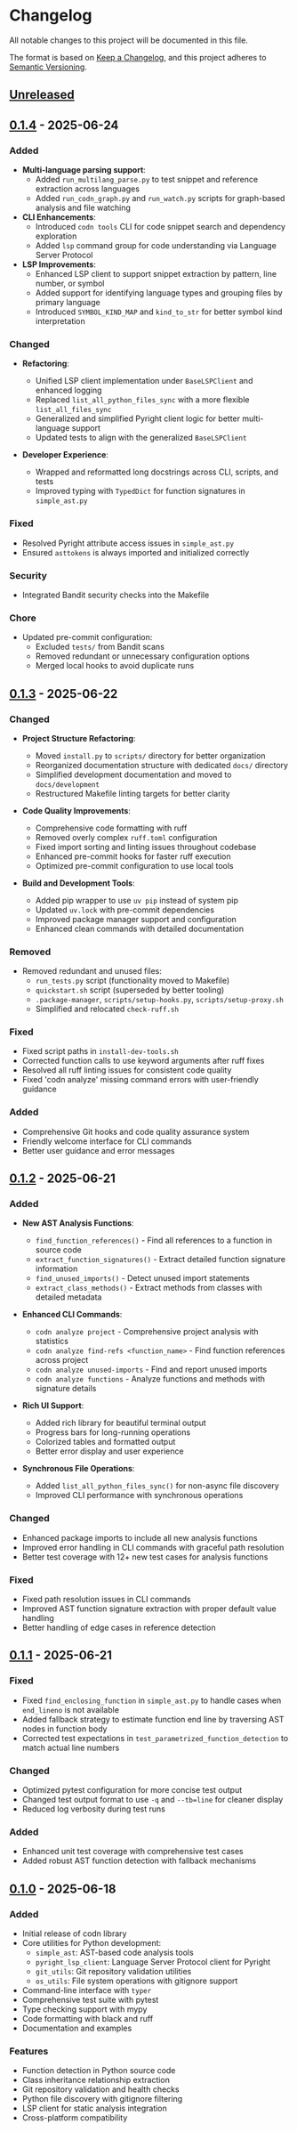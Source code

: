 # Changelog

All notable changes to this project will be documented in this file.

The format is based on [Keep a Changelog](https://keepachangelog.com/en/1.0.0/),
and this project adheres to [Semantic Versioning](https://semver.org/spec/v2.0.0.html).

## [Unreleased]

## [0.1.4] - 2025-06-24

### Added
- **Multi-language parsing support**:
  - Added `run_multilang_parse.py` to test snippet and reference extraction across languages
  - Added `run_codn_graph.py` and `run_watch.py` scripts for graph-based analysis and file watching
- **CLI Enhancements**:
  - Introduced `codn tools` CLI for code snippet search and dependency exploration
  - Added `lsp` command group for code understanding via Language Server Protocol
- **LSP Improvements**:
  - Enhanced LSP client to support snippet extraction by pattern, line number, or symbol
  - Added support for identifying language types and grouping files by primary language
  - Introduced `SYMBOL_KIND_MAP` and `kind_to_str` for better symbol kind interpretation

### Changed
- **Refactoring**:
  - Unified LSP client implementation under `BaseLSPClient` and enhanced logging
  - Replaced `list_all_python_files_sync` with a more flexible `list_all_files_sync`
  - Generalized and simplified Pyright client logic for better multi-language support
  - Updated tests to align with the generalized `BaseLSPClient`

- **Developer Experience**:
  - Wrapped and reformatted long docstrings across CLI, scripts, and tests
  - Improved typing with `TypedDict` for function signatures in `simple_ast.py`

### Fixed
- Resolved Pyright attribute access issues in `simple_ast.py`
- Ensured `asttokens` is always imported and initialized correctly

### Security
- Integrated Bandit security checks into the Makefile

### Chore
- Updated pre-commit configuration:
  - Excluded `tests/` from Bandit scans
  - Removed redundant or unnecessary configuration options
  - Merged local hooks to avoid duplicate runs

## [0.1.3] - 2025-06-22

### Changed
- **Project Structure Refactoring**:
  - Moved `install.py` to `scripts/` directory for better organization
  - Reorganized documentation structure with dedicated `docs/` directory
  - Simplified development documentation and moved to `docs/development`
  - Restructured Makefile linting targets for better clarity

- **Code Quality Improvements**:
  - Comprehensive code formatting with ruff
  - Removed overly complex `ruff.toml` configuration
  - Fixed import sorting and linting issues throughout codebase
  - Enhanced pre-commit hooks for faster ruff execution
  - Optimized pre-commit configuration to use local tools

- **Build and Development Tools**:
  - Added pip wrapper to use `uv pip` instead of system pip
  - Updated `uv.lock` with pre-commit dependencies
  - Improved package manager support and configuration
  - Enhanced clean commands with detailed documentation

### Removed
- Removed redundant and unused files:
  - `run_tests.py` script (functionality moved to Makefile)
  - `quickstart.sh` script (superseded by better tooling)
  - `.package-manager`, `scripts/setup-hooks.py`, `scripts/setup-proxy.sh`
  - Simplified and relocated `check-ruff.sh`

### Fixed
- Fixed script paths in `install-dev-tools.sh`
- Corrected function calls to use keyword arguments after ruff fixes
- Resolved all ruff linting issues for consistent code quality
- Fixed 'codn analyze' missing command errors with user-friendly guidance

### Added
- Comprehensive Git hooks and code quality assurance system
- Friendly welcome interface for CLI commands
- Better user guidance and error messages

## [0.1.2] - 2025-06-21

### Added
- **New AST Analysis Functions**:
  - `find_function_references()` - Find all references to a function in source code
  - `extract_function_signatures()` - Extract detailed function signature information
  - `find_unused_imports()` - Detect unused import statements
  - `extract_class_methods()` - Extract methods from classes with detailed metadata

- **Enhanced CLI Commands**:
  - `codn analyze project` - Comprehensive project analysis with statistics
  - `codn analyze find-refs <function_name>` - Find function references across project
  - `codn analyze unused-imports` - Find and report unused imports
  - `codn analyze functions` - Analyze functions and methods with signature details

- **Rich UI Support**:
  - Added rich library for beautiful terminal output
  - Progress bars for long-running operations
  - Colorized tables and formatted output
  - Better error display and user experience

- **Synchronous File Operations**:
  - Added `list_all_python_files_sync()` for non-async file discovery
  - Improved CLI performance with synchronous operations

### Changed
- Enhanced package imports to include all new analysis functions
- Improved error handling in CLI commands with graceful path resolution
- Better test coverage with 12+ new test cases for analysis functions

### Fixed
- Fixed path resolution issues in CLI commands
- Improved AST function signature extraction with proper default value handling
- Better handling of edge cases in reference detection

## [0.1.1] - 2025-06-21

### Fixed
- Fixed `find_enclosing_function` in `simple_ast.py` to handle cases when `end_lineno` is not available
- Added fallback strategy to estimate function end line by traversing AST nodes in function body
- Corrected test expectations in `test_parametrized_function_detection` to match actual line numbers

### Changed
- Optimized pytest configuration for more concise test output
- Changed test output format to use `-q` and `--tb=line` for cleaner display
- Reduced log verbosity during test runs

### Added
- Enhanced unit test coverage with comprehensive test cases
- Added robust AST function detection with fallback mechanisms

## [0.1.0] - 2025-06-18

### Added
- Initial release of codn library
- Core utilities for Python development:
  - `simple_ast`: AST-based code analysis tools
  - `pyright_lsp_client`: Language Server Protocol client for Pyright
  - `git_utils`: Git repository validation utilities
  - `os_utils`: File system operations with gitignore support
- Command-line interface with `typer`
- Comprehensive test suite with pytest
- Type checking support with mypy
- Code formatting with black and ruff
- Documentation and examples

### Features
- Function detection in Python source code
- Class inheritance relationship extraction
- Git repository validation and health checks
- Python file discovery with gitignore filtering
- LSP client for static analysis integration
- Cross-platform compatibility

[Unreleased]: https://github.com/dweb-lab/codn/compare/v0.1.4...HEAD
[0.1.4]: https://github.com/dweb-lab/codn/compare/v0.1.3...v0.1.4
[0.1.3]: https://github.com/dweb-lab/codn/compare/v0.1.2...v0.1.3
[0.1.2]: https://github.com/dweb-lab/codn/compare/v0.1.1...v0.1.2
[0.1.1]: https://github.com/dweb-lab/codn/compare/v0.1.0...v0.1.1
[0.1.0]: https://github.com/dweb-lab/codn/releases/tag/v0.1.0
